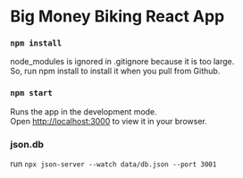 # Big Money Biking React App

### `npm install`
node_modules is ignored in .gitignore because it is too large.\
So, run npm install to install it when you pull from Github.

### `npm start`

Runs the app in the development mode.\
Open [http://localhost:3000](http://localhost:3000) to view it in your browser.

### json.db
run `npx json-server --watch data/db.json --port 3001`
